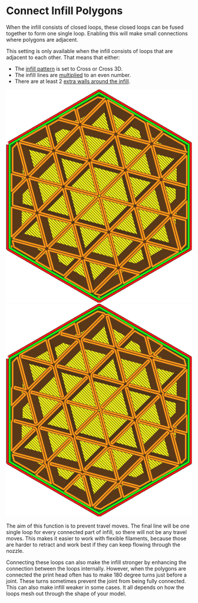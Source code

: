 Connect Infill Polygons
====
When the infill consists of closed loops, these closed loops can be fused together to form one single loop. Enabling this will make small connections where polygons are adjacent.

This setting is only available when the infill consists of loops that are adjacent to each other. That means that either:
* The [infill pattern](infill_pattern.md) is set to Cross or Cross 3D.
* The infill lines are [multiplied](infill_multiplier.md) to an even number.
* There are at least 2 [extra walls around the infill](infill_wall_line_count.md).

<!--screenshot {
"image_path": "connect_infill_polygons_disabled.png",
"models": [{"script": "hexagonal_prism.scad"}],
"camera_position": [0, 0, 180],
"settings": {
    "top_layers": 0,
    "infill_pattern": "triangles",
    "infill_multiplier": 2,
    "zig_zaggify_infill": true,
    "connect_infill_polygons": false
},
"colours": 32
}-->
<!--screenshot {
"image_path": "connect_infill_polygons_enabled.png",
"models": [{"script": "hexagonal_prism.scad"}],
"camera_position": [0, 0, 180],
"settings": {
    "top_layers": 0,
    "infill_pattern": "triangles",
    "infill_multiplier": 2,
    "zig_zaggify_infill": true,
    "connect_infill_polygons": true
},
"colours": 32
}-->
![With multiplied infill lines, there are lots of loops in this infill pattern](images/connect_infill_polygons_disabled.png)
![Enabling this setting fuses the loops together](images/connect_infill_polygons_enabled.png)

The aim of this function is to prevent travel moves. The final line will be one single loop for every connected part of infill, so there will not be any travel moves. This makes it easier to work with flexible filaments, because those are harder to retract and work best if they can keep flowing through the nozzle.

Connecting these loops can also make the infill stronger by enhancing the connection between the loops internally. However, when the polygons are connected the print head often has to make 180 degree turns just before a joint. These turns sometimes prevent the joint from being fully connected. This can also make infill weaker in some cases. It all depends on how the loops mesh out through the shape of your model.